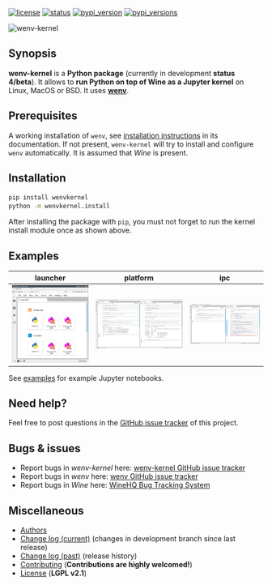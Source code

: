 <!-- [![build_master](https://img.shields.io/travis/pleiszenburg/wenv-kernel/master.svg?style=flat-square "Build Status: master / release")](https://travis-ci.org/pleiszenburg/wenv-kernel) -->
<!-- [![build_develop](https://img.shields.io/travis/pleiszenburg/wenv-kernel/develop.svg?style=flat-square "Build Status: development branch")](https://travis-ci.org/pleiszenburg/wenv-kernel) -->
[![license](https://img.shields.io/pypi/l/wenvkernel.svg?style=flat-square "GNU Lesser General Public License v2.1")](https://github.com/pleiszenburg/wenv-kernel/blob/master/LICENSE)
[![status](https://img.shields.io/pypi/status/wenvkernel.svg?style=flat-square "Project Development Status")](https://github.com/pleiszenburg/wenv-kernel/issues)
[![pypi_version](https://img.shields.io/pypi/v/wenvkernel.svg?style=flat-square "Project Development Status")](https://pypi.python.org/pypi/wenvkernel)
[![pypi_versions](https://img.shields.io/pypi/pyversions/wenvkernel.svg?style=flat-square "Available on PyPi - the Python Package Index")](https://pypi.python.org/pypi/wenvkernel)

![wenv-kernel](http://www.pleiszenburg.de/wenv-kernel_logo.png)

## Synopsis

**wenv-kernel** is a **Python package** (currently in development **status 4/beta**). It allows to **run Python on top of Wine as a Jupyter kernel** on Linux, MacOS or BSD. It uses **[wenv](https://github.com/pleiszenburg/wenv)**.

## Prerequisites

A working installation of `wenv`, see [installation instructions](https://wenv.readthedocs.io/en/latest/installation.html) in its documentation. If not present, `wenv-kernel` will try to install and configure `wenv` automatically. It is assumed that *Wine* is present.

## Installation

```bash
pip install wenvkernel
python -m wenvkernel.install
```

After installing the package with `pip`, you must not forget to run the kernel install module once as shown above.

## Examples

| launcher | platform | ipc |
|:--------:|:--------:|:---:|
| ![launcher](https://github.com/pleiszenburg/wenv-kernel/blob/master/docs/launcher.png?raw=true "launcher") | ![platform](https://github.com/pleiszenburg/wenv-kernel/blob/master/docs/platform.png?raw=true "platform") | ![ipc](https://github.com/pleiszenburg/wenv-kernel/blob/master/docs/ipc.png?raw=true "ipc") |

See [examples](https://github.com/pleiszenburg/wenv-kernel/blob/master/examples) for example Jupyter notebooks.

## Need help?

Feel free to post questions in the [GitHub issue tracker](https://github.com/pleiszenburg/wenv-kernel/labels/question) of this project.

## Bugs & issues

- Report bugs in *wenv-kernel* here: [wenv-kernel GitHub issue tracker](https://github.com/pleiszenburg/wenv-kernel/issues)
- Report bugs in *wenv* here: [wenv GitHub issue tracker](https://github.com/pleiszenburg/wenv/issues)
- Report bugs in *Wine* here: [WineHQ Bug Tracking System](https://bugs.winehq.org/)

## Miscellaneous

- [Authors](https://github.com/pleiszenburg/wenv-kernel/blob/master/AUTHORS.md)
- [Change log (current)](https://github.com/pleiszenburg/wenv-kernel/blob/develop/CHANGES.md) (changes in development branch since last release)
- [Change log (past)](https://github.com/pleiszenburg/wenv-kernel/blob/master/CHANGES.md) (release history)
- [Contributing](https://github.com/pleiszenburg/wenv-kernel/blob/master/CONTRIBUTING.md) (**Contributions are highly welcomed!**)
- [License](https://github.com/pleiszenburg/wenv-kernel/blob/master/LICENSE) (**LGPL v2.1**)
